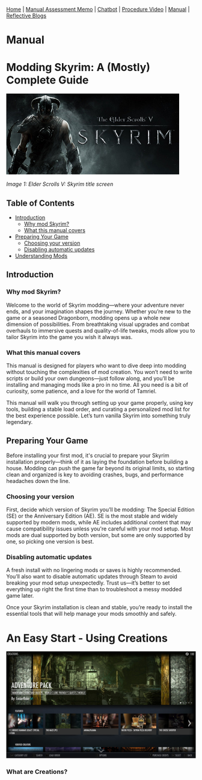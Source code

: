 [Home](index.md) | [Manual Assessment Memo](manual_assessment_memo.md) | [Chatbot](chatbot.md) | [Procedure Video](procedure_video.md) | [Manual](manual.md) | [Reflective Blogs](reflective_blogs.md)

# Manual 

# Modding Skyrim: A (Mostly) Complete Guide

![Elder Scrolls v: Skyrim](skyirm.jpg)

*Image 1: Elder Scrolls V: Skyrim title screen*

## Table of Contents

- [Introduction](#introduction)
  - [Why mod Skyrim?](#why-mod-skyrim)
  - [What this manual covers](what-this-manual-covers)
- [Preparing Your Game](#preparing-your-game)
  - [Choosing your version](#choosing-your-version)
  - [Disabling automatic updates](#disabling-automatic-updates)
- [Understanding Mods](#understanding-mods)

## Introduction

### Why mod Skyrim?

Welcome to the world of Skyrim modding—where your adventure never ends, and your imagination shapes the journey. Whether you’re new to the game or a seasoned Dragonborn, modding opens up a whole new dimension of possibilities. From breathtaking visual upgrades and combat overhauls to immersive quests and quality-of-life tweaks, mods allow you to tailor Skyrim into the game you wish it always was.

### What this manual covers

This manual is designed for players who want to dive deep into modding without touching the complexities of mod creation. You won’t need to write scripts or build your own dungeons—just follow along, and you’ll be installing and managing mods like a pro in no time. All you need is a bit of curiosity, some patience, and a love for the world of Tamriel.

This manual will walk you through setting up your game properly, using key tools, building a stable load order, and curating a personalized mod list for the best experience possible. Let’s turn vanilla Skyrim into something truly legendary.

## Preparing Your Game

Before installing your first mod, it's crucial to prepare your Skyrim installation properly—think of it as laying the foundation before building a house. Modding can push the game far beyond its original limits, so starting clean and organized is key to avoiding crashes, bugs, and performance headaches down the line.

### Choosing your version

First, decide which version of Skyrim you’ll be modding: The Special Edition (SE) or the Anniversary Edition (AE). SE is the most stable and widely supported by modern mods, while AE includes additional content that may cause compatibility issues unless you're careful with your mod setup. Most mods are dual supported by both version, but some are only supported by one, so picking one version is best.

### Disabling automatic updates

A fresh install with no lingering mods or saves is highly recommended. You’ll also want to disable automatic updates through Steam to avoid breaking your mod setup unexpectedly. Trust us—it’s better to set everything up right the first time than to troubleshoot a messy modded game later.

Once your Skyrim installation is clean and stable, you’re ready to install the essential tools that will help manage your mods smoothly and safely.

# An Easy Start - Using Creations

![Creations Home Page](489830_10.jpg)
### What are Creations?

